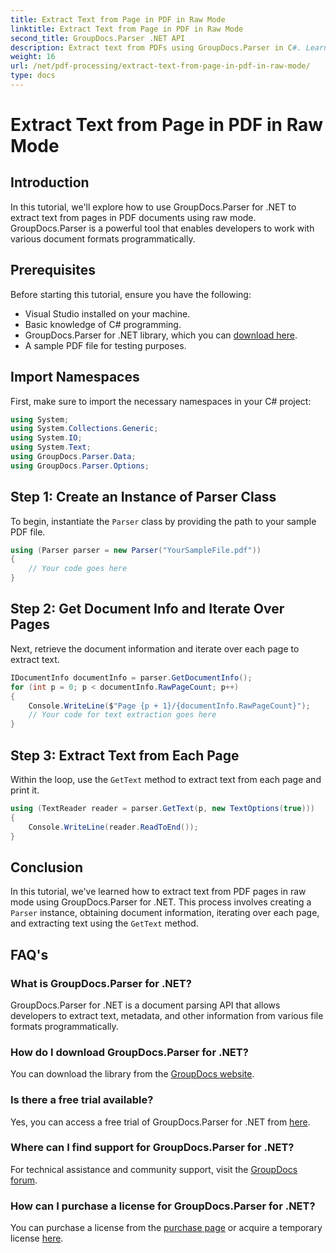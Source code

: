 ```yaml
---
title: Extract Text from Page in PDF in Raw Mode
linktitle: Extract Text from Page in PDF in Raw Mode
second_title: GroupDocs.Parser .NET API
description: Extract text from PDFs using GroupDocs.Parser in C#. Learn efficient PDF text extraction with this powerful .NET library.
weight: 16
url: /net/pdf-processing/extract-text-from-page-in-pdf-in-raw-mode/
type: docs
---
```

# Extract Text from Page in PDF in Raw Mode

## Introduction
In this tutorial, we'll explore how to use GroupDocs.Parser for .NET to extract text from pages in PDF documents using raw mode. GroupDocs.Parser is a powerful tool that enables developers to work with various document formats programmatically.
## Prerequisites
Before starting this tutorial, ensure you have the following:
- Visual Studio installed on your machine.
- Basic knowledge of C# programming.
- GroupDocs.Parser for .NET library, which you can [download here](https://releases.groupdocs.com/parser/net/).
- A sample PDF file for testing purposes.

## Import Namespaces
First, make sure to import the necessary namespaces in your C# project:
```csharp
using System;
using System.Collections.Generic;
using System.IO;
using System.Text;
using GroupDocs.Parser.Data;
using GroupDocs.Parser.Options;
```
## Step 1: Create an Instance of Parser Class
To begin, instantiate the `Parser` class by providing the path to your sample PDF file.
```csharp
using (Parser parser = new Parser("YourSampleFile.pdf"))
{
    // Your code goes here
}
```
## Step 2: Get Document Info and Iterate Over Pages
Next, retrieve the document information and iterate over each page to extract text.
```csharp
IDocumentInfo documentInfo = parser.GetDocumentInfo();
for (int p = 0; p < documentInfo.RawPageCount; p++)
{
    Console.WriteLine($"Page {p + 1}/{documentInfo.RawPageCount}");
    // Your code for text extraction goes here
}
```
## Step 3: Extract Text from Each Page
Within the loop, use the `GetText` method to extract text from each page and print it.
```csharp
using (TextReader reader = parser.GetText(p, new TextOptions(true)))
{
    Console.WriteLine(reader.ReadToEnd());
}
```

## Conclusion
In this tutorial, we've learned how to extract text from PDF pages in raw mode using GroupDocs.Parser for .NET. This process involves creating a `Parser` instance, obtaining document information, iterating over each page, and extracting text using the `GetText` method.

## FAQ's
### What is GroupDocs.Parser for .NET?
GroupDocs.Parser for .NET is a document parsing API that allows developers to extract text, metadata, and other information from various file formats programmatically.
### How do I download GroupDocs.Parser for .NET?
You can download the library from the [GroupDocs website](https://releases.groupdocs.com/parser/net/).
### Is there a free trial available?
Yes, you can access a free trial of GroupDocs.Parser for .NET from [here](https://releases.groupdocs.com/).
### Where can I find support for GroupDocs.Parser for .NET?
For technical assistance and community support, visit the [GroupDocs forum](https://forum.groupdocs.com/c/parser/17).
### How can I purchase a license for GroupDocs.Parser for .NET?
You can purchase a license from the [purchase page](https://purchase.groupdocs.com/buy) or acquire a temporary license [here](https://purchase.groupdocs.com/temporary-license/).
